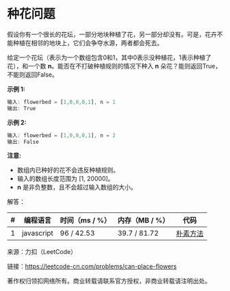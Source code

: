 # 种花问题

假设你有一个很长的花坛，一部分地块种植了花，另一部分却没有。可是，花卉不能种植在相邻的地块上，它们会争夺水源，两者都会死去。

给定一个花坛（表示为一个数组包含0和1，其中0表示没种植花，1表示种植了花），和一个数 **n**。能否在不打破种植规则的情况下种入 **n** 朵花？能则返回True，不能则返回False。

**示例 1:**

``` javascript
输入: flowerbed = [1,0,0,0,1], n = 1
输出: True
```

**示例 2:**

``` javascript
输入: flowerbed = [1,0,0,0,1], n = 2
输出: False
```

**注意:**

- 数组内已种好的花不会违反种植规则。
- 输入的数组长度范围为 [1, 20000]。
- **n** 是非负整数，且不会超过输入数组的大小。

解答：

**#**|**编程语言**|**时间（ms / %）**|**内存（MB / %）**|**代码**
--|--|--|--|--
1|javascript|96 / 42.53|39.7 / 81.72|[朴素方法](./javascript/ac_v1.js)

来源：力扣（LeetCode）

链接：https://leetcode-cn.com/problems/can-place-flowers

著作权归领扣网络所有。商业转载请联系官方授权，非商业转载请注明出处。
